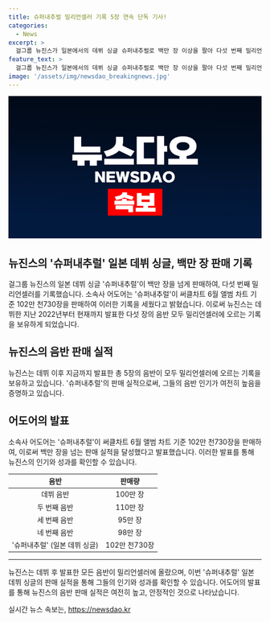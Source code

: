 ```yaml
---
title: 슈퍼내추럴 밀리언셀러 기록 5장 연속 단독 기사!
categories:
  - News
excerpt: >
  걸그룹 뉴진스가 일본에서의 데뷔 싱글 슈퍼내추럴로 백만 장 이상을 팔아 다섯 번째 밀리언셀러를 기록했습니다. 소속사 어도어는 오늘(11일) 슈퍼내추럴이 써클차트 6월 앨범 차트 기준 102만 천730장을 팔았다고 밝혔습니다. 이로써 뉴진스는 데뷔한 지난 2022년부터 지금까지 발매한 모든 다섯 장의 음반이 밀리언셀러에 오르는 기록을 세웠습니다.
feature_text: >
  걸그룹 뉴진스가 일본에서의 데뷔 싱글 슈퍼내추럴로 백만 장 이상을 팔아 다섯 번째 밀리언셀러를 기록했습니다. 소속사 어도어는 오늘(11일) 슈퍼내추럴이 써클차트 6월 앨범 차트 기준 102만 천730장을 팔았다고 밝혔습니다. 이로써 뉴진스는 데뷔한 지난 2022년부터 지금까지 발매한 모든 다섯 장의 음반이 밀리언셀러에 오르는 기록을 세웠습니다.
image: '/assets/img/newsdao_breakingnews.jpg'
---
```


<p><img src="/assets/img/newsdao_breakingnews.jpg" alt="cryptoinkorea 속보" /></p>

<h2 data-ke-size="size26">뉴진스의 '슈퍼내추럴' 일본 데뷔 싱글, 백만 장 판매 기록</h2>

<p data-ke-size="size16">걸그룹 뉴진스의 일본 데뷔 싱글 '슈퍼내추럴'이 백만 장을 넘게 판매하여, 다섯 번째 밀리언셀러를 기록했습니다. 소속사 어도어는 '슈퍼내추럴'이 써클차트 6월 앨범 차트 기준 102만 천730장을 판매하여 이러한 기록을 세웠다고 밝혔습니다. 이로써 뉴진스는 데뷔한 지난 2022년부터 현재까지 발표한 다섯 장의 음반 모두 밀리언셀러에 오르는 기록을 보유하게 되었습니다.</p>

<h2 data-ke-size="size26">뉴진스의 음반 판매 실적</h2>

<p data-ke-size="size16">뉴진스는 데뷔 이후 지금까지 발표한 총 5장의 음반이 모두 밀리언셀러에 오르는 기록을 보유하고 있습니다. '슈퍼내추럴'의 판매 실적으로써, 그들의 음반 인기가 여전히 높음을 증명하고 있습니다.</p>

<h2 data-ke-size="size26">어도어의 발표</h2>

<p data-ke-size="size16">소속사 어도어는 '슈퍼내추럴'이 써클차트 6월 앨범 차트 기준 102만 천730장을 판매하여, 이로써 백만 장을 넘는 판매 실적을 달성했다고 발표했습니다. 이러한 발표를 통해 뉴진스의 인기와 성과를 확인할 수 있습니다.</p>

<table>
<thead>
<tr>
<th style="text-align: center;">음반</th>
<th style="text-align: center;">판매량</th>
</tr>
</thead>
<tbody>
<tr>
<td style="text-align: center;">데뷔 음반</td>
<td style="text-align: center;">100만 장</td>
</tr>
<tr>
<td style="text-align: center;">두 번째 음반</td>
<td style="text-align: center;">110만 장</td>
</tr>
<tr>
<td style="text-align: center;">세 번째 음반</td>
<td style="text-align: center;">95만 장</td>
</tr>
<tr>
<td style="text-align: center;">네 번째 음반</td>
<td style="text-align: center;">98만 장</td>
</tr>
<tr>
<td style="text-align: center;">'슈퍼내추럴' (일본 데뷔 싱글)</td>
<td style="text-align: center;">102만 천730장</td>
</tr>
</tbody>
</table>

<hr>

<p data-ke-size="size16">뉴진스는 데뷔 후 발표한 모든 음반이 밀리언셀러에 올랐으며, 이번 '슈퍼내추럴' 일본 데뷔 싱글의 판매 실적을 통해 그들의 인기와 성과를 확인할 수 있습니다. 어도어의 발표를 통해 뉴진스의 음반 판매 실적은 여전히 높고, 안정적인 것으로 나타났습니다.</p>
실시간 뉴스 속보는, <a href="https://newsdao.kr" rel="dofollow">https://newsdao.kr</a>


